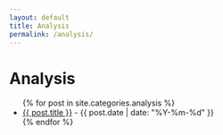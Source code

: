 ```yaml
---
layout: default
title: Analysis
permalink: /analysis/
---
```


<h1>Analysis</h1>
<ul>
  {% for post in site.categories.analysis %}
    <li>
      <a href="{{ post.url }}">{{ post.title }}</a> - {{ post.date | date: "%Y-%m-%d" }}
    </li>
  {% endfor %}
</ul>
